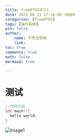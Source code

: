 ```yaml
---
title: freeRTOS学习1
date: 2022-06-21 17:14:00 +0800
categories: [freeRTOS]
tags: [操作系统]
pin: false
author: 
    name: 不秃也很强
    link: 
toc: true
comments: true
math: false
mermaid: true

---
```


# 测试


```c
//代码片段
int main(){
  hello world;
}
```



![image1](https://github.com/zengliguo1/zengliguo1.github.io/blob/main/photos/1.jpg)
